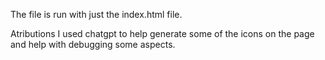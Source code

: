 The file is run with just the index.html file. 

Atributions 
I used chatgpt to help generate some of the icons on the page and help with debugging some aspects. 
